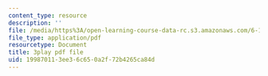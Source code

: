 ```yaml
---
content_type: resource
description: ''
file: /media/https%3A/open-learning-course-data-rc.s3.amazonaws.com/6-172-performance-engineering-of-software-systems-fall-2018/199870113ee36c650a2f72b4265ca84d_d5e_YJGXXFU.pdf
file_type: application/pdf
resourcetype: Document
title: 3play pdf file
uid: 19987011-3ee3-6c65-0a2f-72b4265ca84d
---
```

